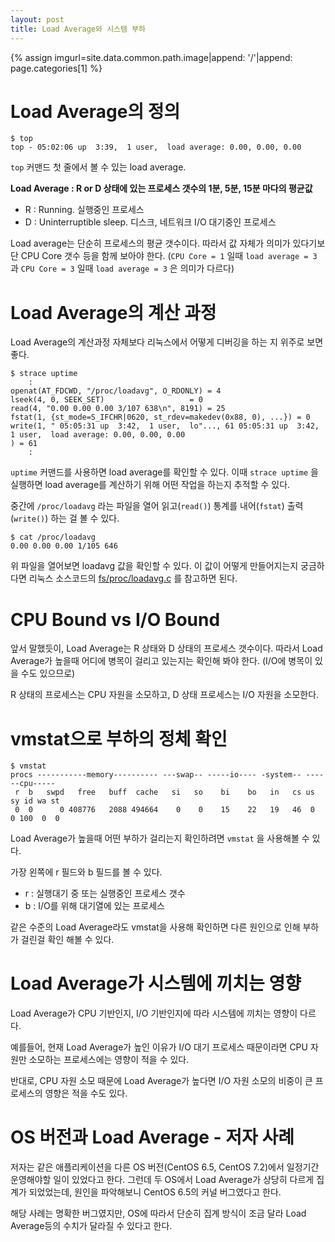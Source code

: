 ```yaml
---
layout: post
title: Load Average와 시스템 부하
---
```


{% assign imgurl=site.data.common.path.image|append: '/'|append: page.categories[1] %}



# Load Average의 정의

```
$ top
top - 05:02:06 up  3:39,  1 user,  load average: 0.00, 0.00, 0.00
```

`top` 커맨드 첫 줄에서 볼 수 있는 load average.

**Load Average : R or D 상태에 있는 프로세스 갯수의 1분, 5분, 15분 마다의 평균값**

- R : Running. 실행중인 프로세스
- D : Uninterruptible sleep. 디스크, 네트워크 I/O 대기중인 프로세스

Load average는 단순히 프로세스의 평균 갯수이다. 따라서 값 자체가 의미가 있다기보단 CPU Core 갯수 등을 함께 보아야 한다. (`CPU Core = 1` 일때 `load average = 3` 과 `CPU Core = 3` 일때 `load average = 3` 은 의미가 다르다)



# Load Average의 계산 과정

Load Average의 계산과정 자체보다 리눅스에서 어떻게 디버깅을 하는 지 위주로 보면 좋다.

```
$ strace uptime
	:
openat(AT_FDCWD, "/proc/loadavg", O_RDONLY) = 4
lseek(4, 0, SEEK_SET)                   = 0
read(4, "0.00 0.00 0.00 3/107 638\n", 8191) = 25
fstat(1, {st_mode=S_IFCHR|0620, st_rdev=makedev(0x88, 0), ...}) = 0
write(1, " 05:05:31 up  3:42,  1 user,  lo"..., 61 05:05:31 up  3:42,  1 user,  load average: 0.00, 0.00, 0.00
) = 61
	:
```

`uptime` 커맨드를 사용하면 load average를 확인할 수 있다. 이때 `strace uptime` 을 실행하면 load average를 계산하기 위해 어떤 작업을 하는지 추적할 수 있다.

중간에 `/proc/loadavg` 라는 파일을 열어 읽고(`read()`) 통계를 내어(`fstat`) 출력(`write()`) 하는 걸 볼 수 있다.



```
$ cat /proc/loadavg
0.00 0.00 0.00 1/105 646
```

위 파일을 열어보면 loadavg 값을 확인할 수 있다. 이 값이 어떻게 만들어지는지 궁금하다면 리눅스 소스코드의 [fs/proc/loadavg.c](https://github.com/torvalds/linux/blob/9269d27e519ae9a89be8d288f59d1ec573b0c686/fs/proc/loadavg.c) 를 참고하면 된다. 



# CPU Bound vs I/O Bound

앞서 말했듯이, Load Average는 R 상태와 D 상태의 프로세스 갯수이다. 따라서 Load Average가 높을때 어디에 병목이 걸리고 있는지는 확인해 봐야 한다. (I/O에 병목이 있을 수도 있으므로)

R 상태의 프로세스는 CPU 자원을 소모하고, D 상태 프로세스는 I/O 자원을 소모한다. 



# vmstat으로 부하의 정체 확인

```
$ vmstat
procs -----------memory---------- ---swap-- -----io---- -system-- ------cpu-----
 r  b   swpd   free   buff  cache   si   so    bi    bo   in   cs us sy id wa st
 0  0      0 408776   2088 494664    0    0    15    22   19   46  0  0 100  0  0
```

Load Average가 높을때 어떤 부하가 걸리는지 확인하려면 `vmstat` 을 사용해볼 수 있다.

가장 왼쪽에 r 필드와 b 필드를 볼 수 있다.

- r : 실행대기 중 또는  실행중인 프로세스 갯수
- b : I/O를 위해 대기열에 있는 프로세스

같은 수준의 Load Average라도 vmstat을 사용해 확인하면 다른 원인으로 인해 부하가 걸린걸 확인 해볼 수 있다.



# Load Average가 시스템에 끼치는 영향

Load Average가 CPU 기반인지, I/O 기반인지에 따라 시스템에 끼치는 영향이 다르다.

예를들어, 현재 Load Average가 높인 이유가 I/O 대기 프로세스 때문이라면 CPU 자원만 소모하는 프로세스에는 영향이 적을 수 있다.

반대로, CPU 자원 소모 때문에 Load Average가 높다면 I/O 자원 소모의 비중이 큰 프로세스의 영향은 적을 수도 있다. 



# OS 버전과 Load Average - 저자 사례

저자는 같은 애플리케이션을 다른 OS 버전(CentOS 6.5, CentOS 7.2)에서 일정기간 운영해야할 일이 있었다고 한다. 그런데 두 OS에서 Load Average가 상당히 다르게 집계가 되었었는데, 원인을 파악해보니 CentOS 6.5의 커널 버그였다고 한다.

해당 사례는 명확한 버그였지만, OS에 따라서 단순히 집계 방식이 조금 달라 Load Average등의 수치가 달라질 수 있다고 한다. 

